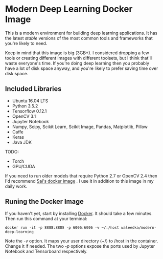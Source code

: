 # Modern Deep Learning Docker Image

This is a modern environment for building deep learning applications. It has the latest *stable* versions of the most common tools and frameworks that you're likely to need.

Keep in mind that this image is big (3GB+). I considered dropping a few tools or creating different images with different toolsets, but I think that'll waste everyone's time. If you're doing deep learning then you probably have a lot of disk space anyway, and you're likely to prefer saving time over disk space.    


## Included Libraries
- Ubuntu 16.04 LTS
- Python 3.5.2
- Tensorflow 0.12.1
- OpenCV 3.1
- Jupyter Notebook
- Numpy, Scipy, Scikit Learn, Scikit Image, Pandas, Matplotlib, Pillow
- Caffe
- Keras
- Java JDK

TODO:
- Torch
- GPU/CUDA


If you need to run older models that require Python 2.7 or OpenCV 2.4 then I'd recommend [Sai's docker image](https://github.com/saiprashanths/dl-docker) . I use it in addition to this image in my daily work.

## Runing the Docker Image

If you haven't yet, start by installing [Docker](https://www.docker.com/). It should take a few minutes. Then run this command at your terminal:

```
docker run -it -p 8888:8888 -p 6006:6006 -v ~/:/host waleedka/modern-deep-learning
```

Note the *-v* option. It maps your user directory (~/) to /host in the container. Change it if needed. The two *-p* options expose the ports used by Jupyter Notebook and Tensorboard respectively.

